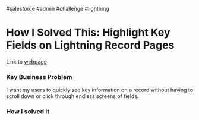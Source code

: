 #salesforce #admin #challenge #lightning 

# How I Solved This: Highlight Key Fields on Lightning Record Pages
Link to [webpage](https://admin.salesforce.com/blog/2020/how-i-solved-this-highlight-key-fields-on-lightning-record-pages)


### Key Business Problem
I want my users to quickly see key information on a record without having to scroll down or click through endless screens of fields.

### How I solved it